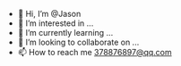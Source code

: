 - 👋 Hi, I’m @Jason
- 👀 I’m interested in ...
- 🌱 I’m currently learning ...
- 💞️ I’m looking to collaborate on ...
- 📫 How to reach me 378876897@qq.com

<!---
Jason3788/Jason3788 is a ✨ special ✨ repository because its `README.md` (this file) appears on your GitHub profile.
You can click the Preview link to take a look at your changes.
--->
